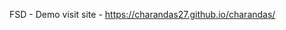 FSD - Demo
visit site - <a href="https://charandas27.github.io/charandas/">https://charandas27.github.io/charandas/</a>
